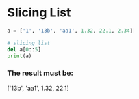 # Slicing List
```python
a = ['1', '13b', 'aa1', 1.32, 22.1, 2.34]

# slicing list
del a[0::5]
print(a)
```
### The result must be:
['13b', 'aa1', 1.32, 22.1]
